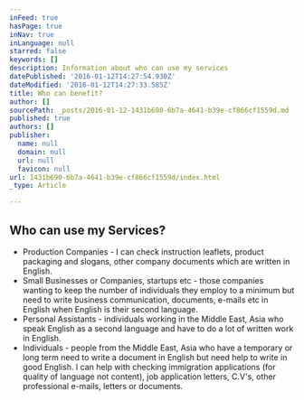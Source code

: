 ```yaml
---
inFeed: true
hasPage: true
inNav: true
inLanguage: null
starred: false
keywords: []
description: Information about who can use my services
datePublished: '2016-01-12T14:27:54.930Z'
dateModified: '2016-01-12T14:27:33.585Z'
title: Who can benefit?
author: []
sourcePath: _posts/2016-01-12-1431b690-6b7a-4641-b39e-cf866cf1559d.md
published: true
authors: []
publisher:
  name: null
  domain: null
  url: null
  favicon: null
url: 1431b690-6b7a-4641-b39e-cf866cf1559d/index.html
_type: Article

---
```

## Who can use my Services?

* Production Companies - I can check instruction leaflets, product packaging and slogans, other company documents which are written in English.
* Small Businesses or Companies, startups etc - those companies wanting to keep the number of individuals they employ to a minimum but need to write business communication, documents, e-mails etc in English when English is their second language.
* Personal Assistants - individuals working in the Middle East, Asia who speak English as a second language and have to do a lot of written work in English.
* Individuals - people from the Middle East, Asia who have a temporary or long term need to write a document in English but need help to write in good English. I can help with checking immigration applications (for quality of language not content), job application letters, C.V's, other professional e-mails, letters or documents.